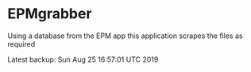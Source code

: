 # EPMgrabber
Using a database from the EPM app this application scrapes the files as required


Latest backup: Sun Aug 25 16:57:01 UTC 2019
